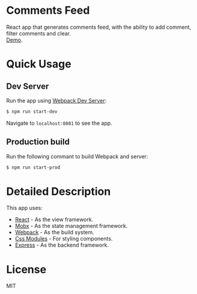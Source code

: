 # Comments Feed
React app that generates comments feed, with the ability to add comment, filter comments and clear.<br/>
[Demo]().

# Quick Usage
## Dev Server
Run the app using [Webpack Dev Server](https://webpack.github.io/docs/webpack-dev-server.html):
```sh
$ npm run start-dev
```
Navigate to `localhost:8081` to see the app.

## Production build
Run the following commant to build Webpack and server:
```sh
$ npm run start-prod
```

# Detailed Description
This app uses:
 - [React](https://facebook.github.io/react/) - As the view framework.
 - [Mobx](https://github.com/mobxjs/mobx) - As the state management framework.
 - [Webpack](https://webpack.github.io/) - As the build system.
 - [Css Modules](https://github.com/css-modules/css-modules) - For styling components.
 - [Express](https://expressjs.com/) - As the backend framework.

# License
MIT
